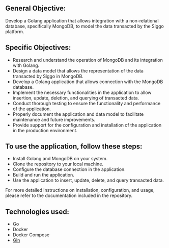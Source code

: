 ## General Objective:
Develop a Golang application that allows integration with a non-relational database, specifically MongoDB, to model the data transacted by the Siggo platform.

## Specific Objectives:
* Research and understand the operation of MongoDB and its integration with Golang.
* Design a data model that allows the representation of the data transacted by Siggo in MongoDB.
* Develop a Golang application that allows connection with the MongoDB database.
* Implement the necessary functionalities in the application to allow insertion, update, deletion, and querying of transacted data.
* Conduct thorough testing to ensure the functionality and performance of the application.
* Properly document the application and data model to facilitate maintenance and future improvements.
* Provide support for the configuration and installation of the application in the production environment.

## To use the application, follow these steps:

* Install Golang and MongoDB on your system.
* Clone the repository to your local machine.
* Configure the database connection in the application.
* Build and run the application.
* Use the application to insert, update, delete, and query transacted data.

For more detailed instructions on installation, configuration, and usage, please refer to the documentation included in the repository.

## Technologies used:
* Go
* Docker
* Docker Compose
* [Gin](https://github.com/gin-gonic/gin)